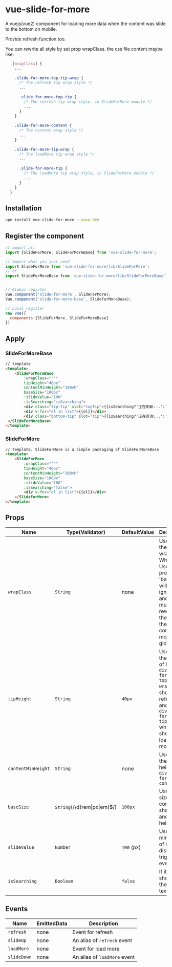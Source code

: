 # vue-slide-for-more
A vuejs(vue2) component for loading more data when the content was slide to the bottom on mobile.

Provide refresh function too.

You can rewrite all style by set prop wrapClass. the css file content maybe like:
```scss
  .[wrapClass] {
    ...
    
    .slide-for-more-top-tip-wrap {
      /* The refresh tip wrap style */
      ...
      
      .slide-for-more-top-tip {
        /* The refresh tip wrap style, in SlideForMore module */
        ...
      }
    }
    
    .slide-for-more-content {
      /* The content wrap style */
      ...
    }
        
    .slide-for-more-tip-wrap {
      /* The loadMore tip wrap style */
      ...
      
      .slide-for-more-tip {
        /* The loadMore tip wrap style, in SlideForMore module */
        ...
      }
    }
  }
```

## Installation
```bash
npm install vue-slide-for-more --save-dev
```

## Register the component
```javascript
// import all
import {SlideForMore, SlideForMoreBase} from 'vue-slide-for-more';

// import what you just need
import SlideForMore from 'vue-slide-for-more/lib/SlideForMore';
// or
import SlideForMoreBase from 'vue-slide-for-more/lib/SlideForMoreBase';


// Global register
Vue.component('slide-for-more', SlideForMore);
Vue.component('slide-for-more-base', SlideForMoreBase);

// Local register
new Vue({
  components:{SlideForMore, SlideForMoreBase}
})

```

## Apply

### SlideForMoreBase
```html
// template
<template>
    <SlideForMoreBase
        :wrapClass="''" 
        tipHeight="40px"
        contentMinHeight="100vh"
        baseSize="100px" 
        :slideValue="100" 
        :isSearching="isSearching">
        <div class="tip-tip" slot="topTip">{{isSearching?'正在刷新...':'刷新'}}</div>
        <div v-for="el in list">{{el}}</div>
        <div class="bottom-tip" slot="tip">{{isSearching?'正在查询...':'获取更多'}}</div>
 </SlideForMoreBase>
</template>
```

### SlideForMore
```html
// template. SlideForMore is a simple packaging of SlideForMoreBase
<template>
    <SlideForMore 
        :wrapClass="''" 
        tipHeight="40px"
        contentMinHeight="100vh"
        baseSize="100px" 
        :slideValue="100" 
        :isSearching="false">
        <div v-for="el in list">{{el}}</div>
    </SlideForMore>
</template>
```

## Props
| Name                  | Type(Validator)                           | DefaultValue      | Description  |
| --------------------  | ----------------------------------------- | -------------     | ------------ |
| `wrapClass`           | `String`                                  | none              | Used to set the class of wrap. When it Used, the prop 'baseSize' will be ignored, and you must rewrite all the style of the component module in global |
| `tipHeight`           | `String`                                  | `40px`            | Used to set the height of both `div.slide-for-more-top-tip-wrap` which shows refreshing and `div.slide-for-more-tip-wrap` which shows loading more |
| `contentMinHeight`    | `String`                                  | none              | Used to set the min-height of `div.slide-for-more-content` |
| `baseSize`            | `String`(/\d(rem&#124;px&#124;em)$/)    | `100px`           | Used to set size of content shadow and line-height of tip |
| `slideValue`          | `Number`                                  | `100` (px)        | Used to set min value of slide distance to trigger events |
| `isSearching`         | `Boolean`                                 | `false`           | If it's true, showing the loading text |

## Events
| Name                  | EmittedData           | Description                                       |
| --------------------- | --------------------- | ---------------------------------                 |
| `refresh`             | none                  | Event for refresh                                 |
| `slideUp`             | none                  | An alias of `refresh` event                       |
| `loadMore`            | none                  | Event for load more                               | 
| `slideDown`           | none                  | An alias of `loadMore` event                      |


